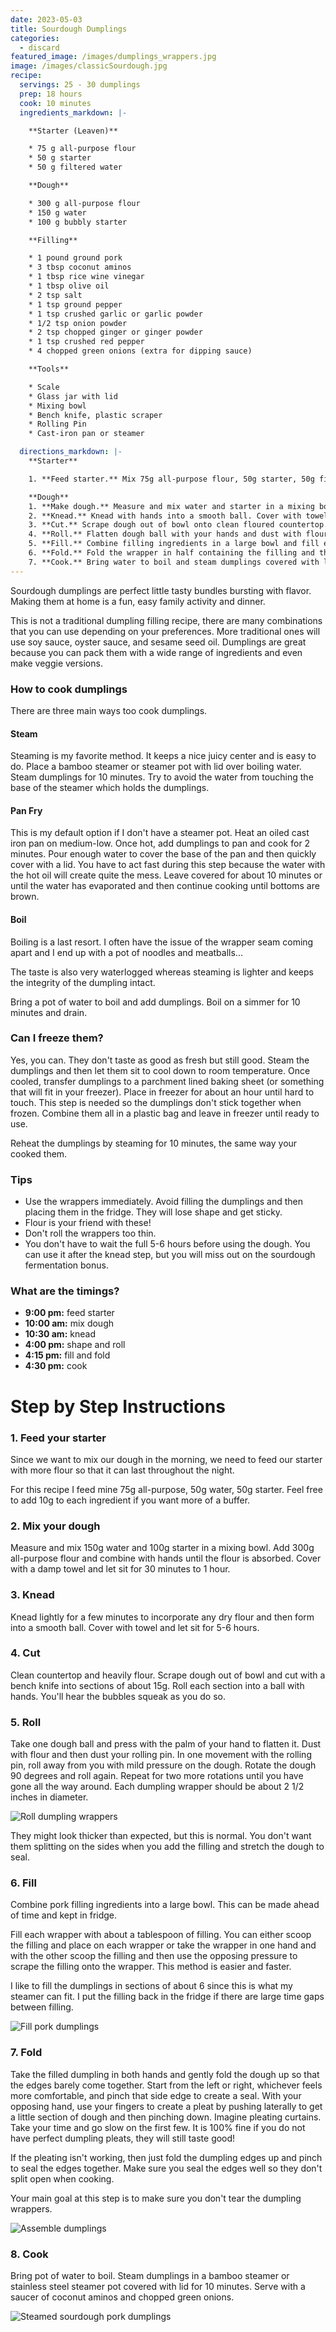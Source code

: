 ```yaml
---
date: 2023-05-03
title: Sourdough Dumplings
categories:
  - discard
featured_image: /images/dumplings_wrappers.jpg
image: /images/classicSourdough.jpg
recipe:
  servings: 25 - 30 dumplings
  prep: 18 hours
  cook: 10 minutes
  ingredients_markdown: |-

    **Starter (Leaven)**

    * 75 g all-purpose flour
    * 50 g starter
    * 50 g filtered water

    **Dough**

    * 300 g all-purpose flour
    * 150 g water
    * 100 g bubbly starter

    **Filling**

    * 1 pound ground pork
    * 3 tbsp coconut aminos
    * 1 tbsp rice wine vinegar
    * 1 tbsp olive oil
    * 2 tsp salt
    * 1 tsp ground pepper
    * 1 tsp crushed garlic or garlic powder
    * 1/2 tsp onion powder
    * 2 tsp chopped ginger or ginger powder
    * 1 tsp crushed red pepper
    * 4 chopped green onions (extra for dipping sauce)

    **Tools**

    * Scale
    * Glass jar with lid
    * Mixing bowl
    * Bench knife, plastic scraper
    * Rolling Pin
    * Cast-iron pan or steamer

  directions_markdown: |-
    **Starter**

    1. **Feed starter.** Mix 75g all-purpose flour, 50g starter, 50g filtered water.

    **Dough**
    1. **Make dough.** Measure and mix water and starter in a mixing bowl until fully combined. Add all-purpose flour and mix with hands. Cover with damp towel and let sit for 30 minutes to 1 hour.
    2. **Knead.** Knead with hands into a smooth ball. Cover with towel and let sit for 5-6 hours
    3. **Cut.** Scrape dough out of bowl onto clean floured countertop. Cut dough into small sections of about 15g. Roll each section into a ball with hands.
    4. **Roll.** Flatten dough ball with your hands and dust with flour. With a rolling pin push away from you. Rotate the dough 90 degrees and roll again. Complete two more rotations. Roll out the remaining dough balls. The dumpling wrappers should be about 2 1/2 inches in diameter.
    5. **Fill.** Combine filling ingredients in a large bowl and fill each wrapper with about a tablespoon of filling.
    6. **Fold.** Fold the wrapper in half containing the filling and then pleat the edges pressing together to create a seal.
    7. **Cook.** Bring water to boil and steam dumplings covered with lid for 10 minutes in a steamer.
---
```


Sourdough dumplings are perfect little tasty bundles bursting with flavor. Making them at home is a fun, easy family activity and dinner.

This is not a traditional dumpling filling recipe, there are many combinations that you can use depending on your preferences. More traditional ones will use soy sauce, oyster sauce, and sesame seed oil. Dumplings are great because you can pack them with a wide range of ingredients and even make veggie versions.

### How to cook dumplings

There are three main ways too cook dumplings.

#### Steam

Steaming is my favorite method. It keeps a nice juicy center and is easy to do. Place a bamboo steamer or steamer pot with lid over boiling water. Steam dumplings for 10 minutes. Try to avoid the water from touching the base of the steamer which holds the dumplings.

#### Pan Fry

This is my default option if I don't have a steamer pot. Heat an oiled cast iron pan on medium-low. Once hot, add dumplings to pan and cook for 2 minutes. Pour enough water to cover the base of the pan and then quickly cover with a lid. You have to act fast during this step because the water with the hot oil will create quite the mess. Leave covered for about 10 minutes or until the water has evaporated and then continue cooking until bottoms are brown.

#### Boil

Boiling is a last resort. I often have the issue of the wrapper seam coming apart and I end up with a pot of noodles and meatballs...

The taste is also very waterlogged whereas steaming is lighter and keeps the integrity of the dumpling intact.

Bring a pot of water to boil and add dumplings. Boil on a simmer for 10 minutes and drain.

### Can I freeze them?

Yes, you can. They don't taste as good as fresh but still good. Steam the dumplings and then let them sit to cool down to room temperature. Once cooled, transfer dumplings to a parchment lined baking sheet (or something that will fit in your freezer). Place in freezer for about an hour until hard to touch. This step is needed so the dumplings don't stick together when frozen. Combine them all in a plastic bag and leave in freezer until ready to use.

Reheat the dumplings by steaming for 10 minutes, the same way your cooked them.

### Tips

- Use the wrappers immediately. Avoid filling the dumplings and then placing them in the fridge. They will lose shape and get sticky.
- Flour is your friend with these!
- Don't roll the wrappers too thin.
- You don't have to wait the full 5-6 hours before using the dough. You can use it after the knead step, but you will miss out on the sourdough fermentation bonus.

### What are the timings?

- **9:00 pm:** feed starter
- **10:00 am:** mix dough
- **10:30 am:** knead
- **4:00 pm:** shape and roll
- **4:15 pm:** fill and fold
- **4:30 pm:** cook

# Step by Step Instructions

### 1. Feed your starter

Since we want to mix our dough in the morning, we need to feed our starter with more flour so that it can last throughout the night.

For this recipe I feed mine 75g all-purpose, 50g water, 50g starter. Feel free to add 10g to each ingredient if you want more of a buffer.

### 2. Mix your dough

Measure and mix 150g water and 100g starter in a mixing bowl. Add 300g all-purpose flour and combine with hands until the flour is absorbed. Cover with a damp towel and let sit for 30 minutes to 1 hour.

### 3. Knead

Knead lightly for a few minutes to incorporate any dry flour and then form into a smooth ball. Cover with towel and let sit for 5-6 hours.

### 4. Cut

Clean countertop and heavily flour. Scrape dough out of bowl and cut with a bench knife into sections of about 15g. Roll each section into a ball with hands. You'll hear the bubbles squeak as you do so.

### 5. Roll

Take one dough ball and press with the palm of your hand to flatten it. Dust with flour and then dust your rolling pin. In one movement with the rolling pin, roll away from you with mild pressure on the dough. Rotate the dough 90 degrees and roll again. Repeat for two more rotations until you have gone all the way around. Each dumpling wrapper should be about 2 1/2 inches in diameter.

![Roll dumpling wrappers](/images/dumplings_roll.jpg)

They might look thicker than expected, but this is normal. You don't want them splitting on the sides when you add the filling and stretch the dough to seal.

### 6. Fill

Combine pork filling ingredients into a large bowl. This can be made ahead of time and kept in fridge.

Fill each wrapper with about a tablespoon of filling. You can either scoop the filling and place on each wrapper or take the wrapper in one hand and with the other scoop the filling and then use the opposing pressure to scrape the filling onto the wrapper. This method is easier and faster.

I like to fill the dumplings in sections of about 6 since this is what my steamer can fit. I put the filling back in the fridge if there are large time gaps between filling.

![Fill pork dumplings](/images/dumplings_fill.jpg)

### 7. Fold

Take the filled dumpling in both hands and gently fold the dough up so that the edges barely come together. Start from the left or right, whichever feels more comfortable, and pinch that side edge to create a seal. With your opposing hand, use your fingers to create a pleat by pushing laterally to get a little section of dough and then pinching down. Imagine pleating curtains. Take your time and go slow on the first few. It is 100% fine if you do not have perfect dumpling pleats, they will still taste good!

If the pleating isn't working, then just fold the dumpling edges up and pinch to seal the edges together. Make sure you seal the edges well so they don't split open when cooking.

Your main goal at this step is to make sure you don't tear the dumpling wrappers.

![Assemble dumplings](/images/dumplings_assemble.jpg)

### 8. Cook

Bring pot of water to boil. Steam dumplings in a bamboo steamer or stainless steel steamer pot covered with lid for 10 minutes. Serve with a saucer of coconut aminos and chopped green onions.

![Steamed sourdough pork dumplings](/images/dumplings_cooked.jpg)
